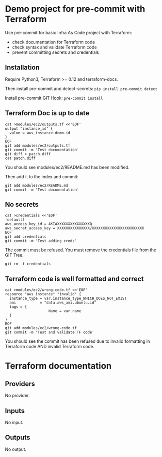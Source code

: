 # Demo project for pre-commit with Terraform

Use pre-commit for basic Infra As Code project with Terraform:
* check documentation for Terraform code
* check syntax and validate Terraform code
* prevent committing secrets and credentials

## Installation
Require Python3, Terraform >= 0.12 and terraform-docs.

Then install pre-commit and detect-secrets:
`pip install pre-commit detect`

Install pre-commit GIT Hook:
`pre-commit install`

## Terraform Doc is up to date

````
cat >modules/ec2/outputs.tf <<'EOF'
output "instance_id" {
  value = aws_instance.demo.id
}
EOF
git add modules/ec2/outputs.tf
git commit -m 'Test documentation'
git diff > patch.diff
cat patch.diff
````

You should see modules/ec2/README.md has been modified.

Then add it to the index and commit:
````
git add modules/ec2/README.md
git commit -m 'Test documentation'
````

## No secrets

````
cat >credentials <<'EOF'
[default]
aws_access_key_id = AKIAXXXXXXXXXXXXXXXQ
aws_secret_access_key = XXXXXXXXXXXXXXX/XXXXXXXXXXXXXXXXXXXXXXXX
EOF
git add credentials
git commit -m 'Test adding creds'
````


The commit must be refused.
You must remove the credentials file from the GIT Tree.
````
git rm -f credentials
````

## Terraform code is well formatted and correct

````
cat >modules/ec2/wrong-code.tf <<'EOF'
resource "aws_instance" "invalid" {
  instance_type = var.instance_type_WHICH_DOES_NOT_EXIST
  ami           = "data.aws_ami.ubuntu.id"
  tags = {
                    Name = var.name
  }
}
EOF
git add modules/ec2/wrong-code.tf
git commit -m 'Test and validate TF code'
````
You should see the commit has been refused due to invalid formatting in Terraform code AND invalid Terraform code.

# Terraform documentation

<!-- BEGINNING OF PRE-COMMIT-TERRAFORM DOCS HOOK -->
## Providers

No provider.

## Inputs

No input.

## Outputs

No output.

<!-- END OF PRE-COMMIT-TERRAFORM DOCS HOOK -->
